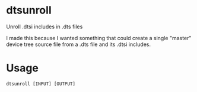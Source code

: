 # dtsunroll
Unroll .dtsi includes in .dts files

I made this because I wanted something that could create a single "master" device tree source file from a .dts file and its .dtsi includes.
# Usage
`dtsunroll [INPUT] [OUTPUT]`
